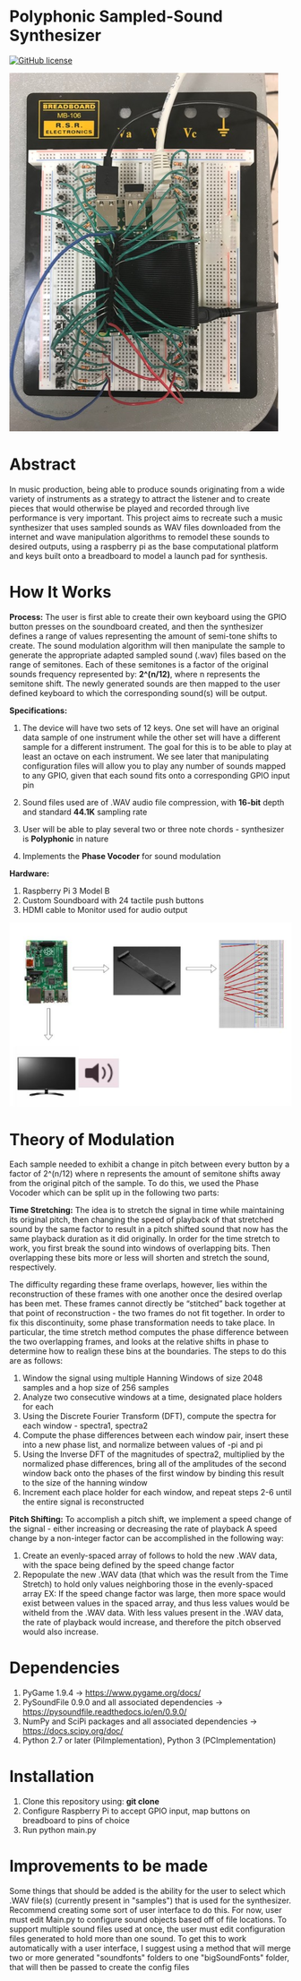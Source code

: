 # Polyphonic Sampled-Sound Synthesizer
[![GitHub license](https://img.shields.io/badge/license-MIT-blue.svg)](https://raw.githubusercontent.com/amaurilopez90/SampledSoundSynth/master/LICENSE)

![Synthesizer](https://github.com/amaurilopez90/SampledSoundSynth/blob/master/IMG_6068.jpeg)

# Abstract
In music production, being able to produce sounds originating from a wide variety of instruments as a strategy to attract the listener and to create 
pieces that would otherwise be played and recorded through live performance is very important. This project aims to recreate such a music synthesizer
that uses sampled sounds as WAV files downloaded from the internet and wave manipulation algorithms to remodel these sounds to desired outputs, using
a raspberry pi as the base computational platform and keys built onto a breadboard to model a launch pad for synthesis.

# How It Works
**Process:**
The user is first able to create their own keyboard using the GPIO button presses on the soundboard created, and then the synthesizer defines
a range of values representing the amount of semi-tone shifts to create. The sound modulation algorithm will then manipulate the sample to generate the
appropriate adapted sampled sound (.wav) files based on the range of semitones. Each of these semitones is a factor of the original sounds frequency 
represented by: **2^(n/12)**, where n represents the semitone shift. The newly generated sounds are then mapped to the user defined keyboard to which the corresponding sound(s) will be output.

**Specifications:**
  1. The device will have two sets of 12 keys. One set will have an original data sample of one instrument while the other set will have a different sample for a different instrument.
     The goal for this is to be able to play at least an octave on each instrument. We see later that manipulating configuration files will allow you to play any number of sounds mapped to any
     GPIO, given that each sound fits onto a corresponding GPIO input pin
     
  2. Sound files used are of .WAV audio file compression, with **16-bit** depth and standard **44.1K** sampling rate
  3. User will be able to play several two or three note chords - synthesizer is **Polyphonic** in nature
  4. Implements the **Phase Vocoder** for sound modulation
  
**Hardware:**
  1. Raspberry Pi 3 Model B
  2. Custom Soundboard with 24 tactile push buttons
  3. HDMI cable to Monitor used for audio output
  
![SynthesizerHardware](https://github.com/amaurilopez90/SampledSoundSynth/blob/master/SeniorProjBlockDiagram.JPG)

# Theory of Modulation
Each sample needed to exhibit a change in pitch between every button by a factor of 2^(n/12) where n represents the amount of semitone shifts away from the original pitch of the sample. To do this, 
we used the Phase Vocoder which can be split up in the following two parts:

**Time Stretching:**
The idea is to stretch the signal in time while maintaining its original pitch, then changing the speed of playback of that stretched sound by the same factor to result in a pitch shifted sound that
now has the same playback duration as it did originally. In order for the time stretch to work, you first break the sound into windows of overlapping bits.
Then overlapping these bits more or less will shorten and stretch the sound, respectively. 
  
The difficulty regarding these frame overlaps, however, lies within the reconstruction of these frames with one another once the desired overlap has been met. These frames cannot directly be “stitched” 
back together at that point of reconstruction - the two frames do not fit together. In order to fix this discontinuity, some phase transformation needs to take place. In particular, the time stretch method 
computes the phase difference between the two overlapping frames, and looks at the relative shifts in phase to determine how to realign these bins at the boundaries. The steps to do this are as follows:

  1. Window the signal using multiple Hanning Windows of size 2048 samples and a hop size of 256 samples
  2. Analyze two consecutive windows at a time, designated place holders for each
  3. Using the Discrete Fourier Transform (DFT), compute the spectra for each window - spectra1, spectra2
  4. Compute the phase differences between each window pair, insert these into a new phase list, and normalize between values of -pi and pi
  5. Using the Inverse DFT of the magnitudes of spectra2, multiplied by the normalized phase differences, bring all of the amplitudes of the second window back onto the phases of the first window by binding this
     result to the size of the hanning window
  6. Increment each place holder for each window, and repeat steps 2-6 until the entire signal is reconstructed
  
**Pitch Shifting:**
To accomplish a pitch shift, we implement a speed change of the signal - either increasing or decreasing the rate of playback
A speed change by a non-integer factor can be accomplished in the following way:

  1. Create an evenly-spaced array of follows to hold the new .WAV data, with the space being defined by the speed change factor
  2. Repopulate the new .WAV data (that which was the result from the Time Stretch) to hold only values neighboring those in the evenly-spaced array
     EX: If the speed change factor was large, then more space would exist between values in the spaced array, and thus less values would be witheld from the .WAV data.
     With less values present in the .WAV data, the rate of playback would increase, and therefore the pitch observed would also increase.

# Dependencies
  1. PyGame 1.9.4 -> https://www.pygame.org/docs/
  2. PySoundFile 0.9.0 and all associated dependencies -> https://pysoundfile.readthedocs.io/en/0.9.0/
  3. NumPy and SciPi packages and all associated dependencies -> https://docs.scipy.org/doc/
  4. Python 2.7 or later (PiImplementation), Python 3 (PCImplementation)
  
# Installation
  1. Clone this repository using: **git clone**
  2. Configure Raspberry Pi to accept GPIO input, map buttons on breadboard to pins of choice
  3. Run python main.py
  
# Improvements to be made
Some things that should be added is the ability for the user to select which .WAV file(s) (currently present in "samples") that is used for the synthesizer.
Recommend creating some sort of user interface to do this. For now, user must edit Main.py to configure sound objects based off of file locations.
To support multiple sound files used at once, the user must edit configuration files generated to hold more than one sound. To get this to work automatically with
a user interface, I suggest using a method that will merge two or more generated "soundfonts" folders to one "bigSoundFonts" folder, that will then be passed to create the config files
